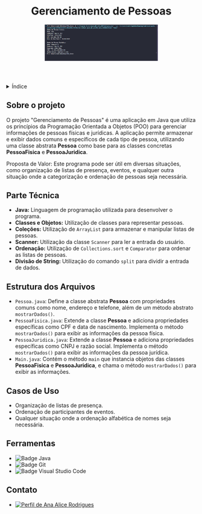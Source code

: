 <!DOCTYPE html>
<html lang="pt-br">
<head>
    <meta charset="UTF-8">
    <meta name="viewport" content="width=device-width, initial-scale=1.0">
    <meta name="description" content="Gerenciamento de Pessoas">
    <meta name="keywords" content="Java, POO, Gerenciamento de Pessoas">
    <meta name="author" content="Ana Alice Rodrigues">

</head>
<body>

<header>
    <h1>Gerenciamento de Pessoas</h1>
    <img src="./img/poo01.png" alt="resultado" width="300" height="auto">
</header>

<details>
    <summary>Índice</summary>
    <ol>
        <li><a href="#sobre-o-projeto">Sobre o projeto</a></li>
        <li><a href="#parte-tecnica">Parte Técnica</a></li>
        <li><a href="#estrutura-dos-arquivos">Estrutura dos Arquivos</a></li>
        <li><a href="#casos-de-uso">Casos de Uso</a></li>
        <li><a href="#ferramentas">Ferramentas</a></li>
        <li><a href="#contato">Contato</a></li>
    </ol>
</details>

<section id="sobre-o-projeto">
    <h2>Sobre o projeto</h2>
    <p>
        O projeto "Gerenciamento de Pessoas" é uma aplicação em Java que utiliza os princípios da Programação Orientada a Objetos (POO) para gerenciar informações de pessoas físicas e jurídicas. A aplicação permite armazenar e exibir dados comuns e específicos de cada tipo de pessoa, utilizando uma classe abstrata <strong>Pessoa</strong> como base para as classes concretas <strong>PessoaFisica</strong> e <strong>PessoaJuridica</strong>.
    </p>
    <p>
        Proposta de Valor: Este programa pode ser útil em diversas situações, como organização de listas de presença, eventos, e qualquer outra situação onde a categorização e ordenação de pessoas seja necessária.
    </p>
</section>

<section id="parte-tecnica">
    <h2>Parte Técnica</h2>
    <ul>
        <li><strong>Java:</strong> Linguagem de programação utilizada para desenvolver o programa.</li>
        <li><strong>Classes e Objetos:</strong> Utilização de classes para representar pessoas.</li>
        <li><strong>Coleções:</strong> Utilização de <code>ArrayList</code> para armazenar e manipular listas de pessoas.</li>
        <li><strong>Scanner:</strong> Utilização da classe <code>Scanner</code> para ler a entrada do usuário.</li>
        <li><strong>Ordenação:</strong> Utilização de <code>Collections.sort</code> e <code>Comparator</code> para ordenar as listas de pessoas.</li>
        <li><strong>Divisão de String:</strong> Utilização do comando <code>split</code> para dividir a entrada de dados.</li>
    </ul>
</section>

<section id="estrutura-dos-arquivos">
    <h2>Estrutura dos Arquivos</h2>
    <ul>
        <li><code>Pessoa.java</code>: Define a classe abstrata <strong>Pessoa</strong> com propriedades comuns como nome, endereço e telefone, além de um método abstrato <code>mostrarDados()</code>.</li>
        <li><code>PessoaFisica.java</code>: Extende a classe <strong>Pessoa</strong> e adiciona propriedades específicas como CPF e data de nascimento. Implementa o método <code>mostrarDados()</code> para exibir as informações da pessoa física.</li>
        <li><code>PessoaJuridica.java</code>: Extende a classe <strong>Pessoa</strong> e adiciona propriedades específicas como CNPJ e razão social. Implementa o método <code>mostrarDados()</code> para exibir as informações da pessoa jurídica.</li>
        <li><code>Main.java</code>: Contém o método <code>main</code> que instancia objetos das classes <strong>PessoaFisica</strong> e <strong>PessoaJuridica</strong>, e chama o método <code>mostrarDados()</code> para exibir as informações.</li>
    </ul>
</section>

<section id="casos-de-uso">
    <h2>Casos de Uso</h2>
    <ul>
        <li>Organização de listas de presença.</li>
        <li>Ordenação de participantes de eventos.</li>
        <li>Qualquer situação onde a ordenação alfabética de nomes seja necessária.</li>
    </ul>
</section>

<section id="ferramentas">
    <h2>Ferramentas</h2>
    <ul>
        <li><img src="https://img.shields.io/badge/Java-ED8B00?style=for-the-badge&logo=java&logoColor=white" alt="Badge Java"></li>
        <li><img src="https://img.shields.io/badge/GIT-E44C30?style=for-the-badge&logo=git&logoColor=white" alt="Badge Git"></li>
        <li><img src="https://img.shields.io/badge/Visual_Studio_Code-0078D4?style=for-the-badge&logo=visual-studio-code&logoColor=white" alt="Badge Visual Studio Code"></li>
    </ul>
</section>

<section id="contato">
    <h2>Contato</h2>
    <ul>
        <li><a href="https://linktr.ee/anaeanali5" target="_blank"><img src="https://img.shields.io/badge/Ana_Alice_Rodrigues-blue?style=for-the-badge" alt="Perfil de Ana Alice Rodrigues"></a></li>
    </ul>
</section>

</body>
</html>

